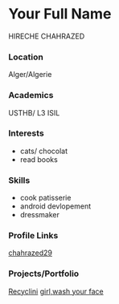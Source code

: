 # Your Full Name
HIRECHE CHAHRAZED
### Location
Alger/Algerie

### Academics
USTHB/ L3 ISIL

### Interests
* cats/ chocolat
* read books 

### Skills
* cook patisserie
* android devlopement
* dressmaker



### Profile Links
[chahrazed29](https://github.com/chahrazed29)

### Projects/Portfolio
[Recyclini]( https://github.com/chahrazed29/Recyclini)
[girl,wash your  face](https://www.amazon.fr/Girl-Wash-Your-Face-Believing/dp/1400201659)